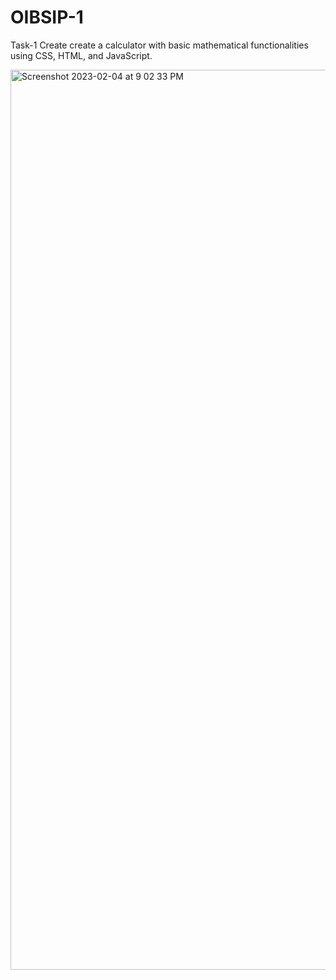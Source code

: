 # OIBSIP-1
Task-1 Create create a calculator with basic mathematical functionalities using CSS, HTML, and JavaScript.

<img width="1440" alt="Screenshot 2023-02-04 at 9 02 33 PM" src="https://user-images.githubusercontent.com/101616957/216775902-75d35e43-491a-4f28-b129-91380cdb16c8.png">

